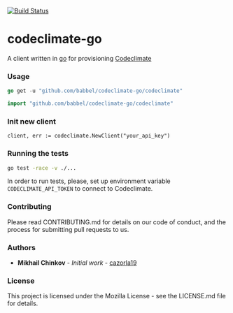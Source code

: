 [![Build Status](https://travis-ci.org/babbel/codeclimate-go.svg?branch=master)](https://travis-ci.org/babbel/codeclimate-go)

# codeclimate-go

A client written in [go](https://golang.org/) for provisioning [Codeclimate](https://codeclimate.com)

### Usage

```go
go get -u "github.com/babbel/codeclimate-go/codeclimate"
```

```go
import "github.com/babbel/codeclimate-go/codeclimate"
```

### Init new client

```
client, err := codeclimate.NewClient("your_api_key")
```

### Running the tests

```bash
go test -race -v ./...
```

In order to run tests, please, set up environment variable `CODECLIMATE_API_TOKEN` to connect to Codeclimate.

### Contributing

Please read CONTRIBUTING.md for details on our code of conduct, and the process for submitting pull requests to us.

### Authors

* **Mikhail Chinkov** - *Initial work* - [cazorla19](https://github.com/parabolic)

### License

This project is licensed under the Mozilla License - see the LICENSE.md file for details.
